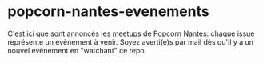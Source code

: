 # popcorn-nantes-evenements

C'est ici que sont annoncés les meetups de Popcorn Nantes: chaque issue représente un évènement à venir. Soyez averti(e)s par mail dès qu'il y a un nouvel évènement en "watchant" ce repo
